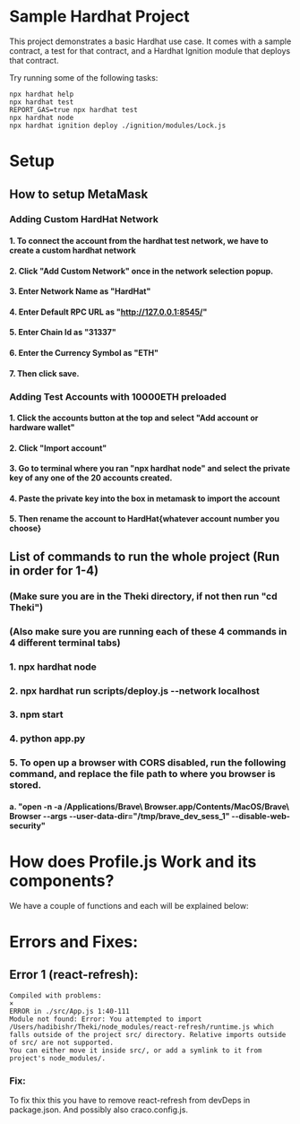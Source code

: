# Sample Hardhat Project

This project demonstrates a basic Hardhat use case. It comes with a sample contract, a test for that contract, and a Hardhat Ignition module that deploys that contract.

Try running some of the following tasks:

```shell
npx hardhat help
npx hardhat test
REPORT_GAS=true npx hardhat test
npx hardhat node
npx hardhat ignition deploy ./ignition/modules/Lock.js
```

# Setup

## How to setup MetaMask

### Adding Custom HardHat Network 
#### 1. To connect the account from the hardhat test network, we have to create a custom hardhat network
#### 2. Click "Add Custom Network" once in the network selection popup. 
#### 3. Enter Network Name as "HardHat"
#### 4. Enter Default RPC URL as "http://127.0.0.1:8545/"
#### 5. Enter Chain Id as "31337"
#### 6. Enter the Currency Symbol as "ETH"
#### 7. Then click save. 

### Adding Test Accounts with 10000ETH preloaded
#### 1. Click the accounts button at the top and select "Add account or hardware wallet"
#### 2. Click "Import account"
#### 3. Go to terminal where you ran "npx hardhat node" and select the private key of any one of the 20 accounts created. 
#### 4. Paste the private key into the box in metamask to import the account
#### 5. Then rename the account to HardHat{whatever account number you choose}


## List of commands to run the whole project (Run in order for 1-4)

### (Make sure you are in the Theki directory, if not then run "cd Theki")
### (Also make sure you are running each of these 4 commands in 4 different terminal tabs)
### 1. npx hardhat node
### 2. npx hardhat run scripts/deploy.js --network localhost
### 3. npm start
### 4. python app.py
### 5. To open up a browser with CORS disabled, run the following command, and replace the file path to where you browser is stored. 
#### a. "open -n -a /Applications/Brave\ Browser.app/Contents/MacOS/Brave\ Browser --args --user-data-dir="/tmp/brave_dev_sess_1" --disable-web-security"

# How does Profile.js Work and its components? 

We have a couple of functions and each will be explained below:


# Errors and Fixes:

## Error 1 (react-refresh):

```shell
Compiled with problems:
×
ERROR in ./src/App.js 1:40-111
Module not found: Error: You attempted to import /Users/hadibishr/Theki/node_modules/react-refresh/runtime.js which falls outside of the project src/ directory. Relative imports outside of src/ are not supported.
You can either move it inside src/, or add a symlink to it from project's node_modules/.
```

### Fix: 

To fix thix this you have to remove react-refresh from devDeps in package.json. And possibly also craco.config.js. 




